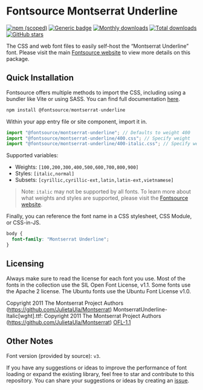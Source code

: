 # Fontsource Montserrat Underline

[![npm (scoped)](https://img.shields.io/npm/v/@fontsource/montserrat-underline?color=brightgreen)](https://www.npmjs.com/package/@fontsource/montserrat-underline) [![Generic badge](https://img.shields.io/badge/fontsource-passing-brightgreen)](https://github.com/fontsource/fontsource) [![Monthly downloads](https://badgen.net/npm/dm/@fontsource/montserrat-underline)](https://github.com/fontsource/fontsource) [![Total downloads](https://badgen.net/npm/dt/@fontsource/montserrat-underline)](https://github.com/fontsource/fontsource) [![GitHub stars](https://img.shields.io/github/stars/fontsource/fontsource.svg?style=social&label=Star)](https://github.com/fontsource/fontsource/stargazers)

The CSS and web font files to easily self-host the “Montserrat Underline” font. Please visit the main [Fontsource website](https://fontsource.org/fonts/montserrat-underline) to view more details on this package.

## Quick Installation

Fontsource offers multiple methods to import the CSS, including using a bundler like Vite or using SASS. You can find full documentation [here](https://fontsource.org/docs/getting-started/introduction).

```javascript
npm install @fontsource/montserrat-underline
```

Within your app entry file or site component, import it in.

```javascript
import "@fontsource/montserrat-underline"; // Defaults to weight 400
import "@fontsource/montserrat-underline/400.css"; // Specify weight
import "@fontsource/montserrat-underline/400-italic.css"; // Specify weight and style
```

Supported variables:
- Weights: `[100,200,300,400,500,600,700,800,900]`
- Styles: `[italic,normal]`
- Subsets: `[cyrillic,cyrillic-ext,latin,latin-ext,vietnamese]`

> Note: `italic` may not be supported by all fonts. To learn more about what weights and styles are supported, please visit the [Fontsource website](https://fontsource.org/fonts/montserrat-underline).

Finally, you can reference the font name in a CSS stylesheet, CSS Module, or CSS-in-JS.

```css
body {
  font-family: "Montserrat Underline";
}
```

## Licensing
Always make sure to read the license for each font you use. Most of the fonts in the collection use the SIL Open Font License, v1.1. Some fonts use the Apache 2 license. The Ubuntu fonts use the Ubuntu Font License v1.0.

Copyright 2011 The Montserrat Project Authors (https://github.com/JulietaUla/Montserrat) MontserratUnderline-Italic[wght].ttf: Copyright 2011 The Montserrat Project Authors (https://github.com/JulietaUla/Montserrat)
[OFL-1.1](https://openfontlicense.org)

## Other Notes
Font version (provided by source): `v3`.

If you have any suggestions or ideas to improve the performance of font loading or expand the existing library, feel free to star and contribute to this repository. You can share your suggestions or ideas by creating an [issue](https://github.com/fontsource/fontsource/issues).